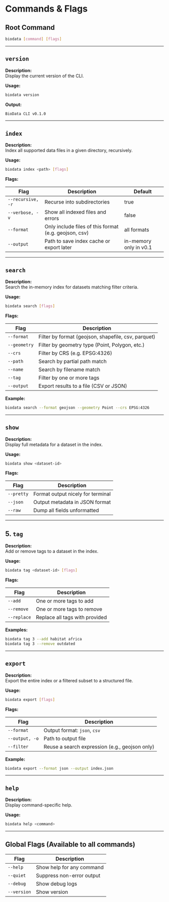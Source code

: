 # Commands & Flags

## Root Command

```bash
biodata [command] [flags]
```

---

## `version`

**Description:**  
Display the current version of the CLI.

**Usage:**

```bash
biodata version
```

**Output:**

```bash
BioData CLI v0.1.0
```

---

## `index`

**Description:**  
Index all supported data files in a given directory, recursively.

**Usage:**

```bash
biodata index <path> [flags]
```

**Flags:**

|Flag|Description|Default|
|---|---|---|
|`--recursive, -r`|Recurse into subdirectories|true|
|`--verbose, -v`|Show all indexed files and errors|false|
|`--format`|Only include files of this format (e.g. geojson, csv)|all formats|
|`--output`|Path to save index cache or export later|in-memory only in v0.1|

---

## `search`

**Description:**  
Search the in-memory index for datasets matching filter criteria.

**Usage:**

```bash
biodata search [flags]
```

**Flags:**

|Flag|Description|
|---|---|
|`--format`|Filter by format (geojson, shapefile, csv, parquet)|
|`--geometry`|Filter by geometry type (Point, Polygon, etc.)|
|`--crs`|Filter by CRS (e.g. EPSG:4326)|
|`--path`|Search by partial path match|
|`--name`|Search by filename match|
|`--tag`|Filter by one or more tags|
|`--output`|Export results to a file (CSV or JSON)|

**Example:**

```bash
biodata search --format geojson --geometry Point --crs EPSG:4326
```

---

## `show`

**Description:**  
Display full metadata for a dataset in the index.

**Usage:**

```bash
biodata show <dataset-id>
```

**Flags:**

|Flag|Description|
|---|---|
|`--pretty`|Format output nicely for terminal|
|`--json`|Output metadata in JSON format|
|`--raw`|Dump all fields unformatted|

---

## 5. `tag`

**Description:**  
Add or remove tags to a dataset in the index.

**Usage:**

```bash
biodata tag <dataset-id> [flags]
```

**Flags:**

|Flag|Description|
|---|---|
|`--add`|One or more tags to add|
|`--remove`|One or more tags to remove|
|`--replace`|Replace all tags with provided|

**Examples:**

```bash
biodata tag 3 --add habitat africa
biodata tag 3 --remove outdated
```

---

## `export`

**Description:**  
Export the entire index or a filtered subset to a structured file.

**Usage:**

```bash
biodata export [flags]
```

**Flags:**

|Flag|Description|
|---|---|
|`--format`|Output format: `json`, `csv`|
|`--output, -o`|Path to output file|
|`--filter`|Reuse a search expression (e.g., geojson only)|

**Example:**

```bash
biodata export --format json --output index.json
```

---

## `help`

**Description:**  
Display command-specific help.

**Usage:**

```bash
biodata help <command>
```

---

## Global Flags (Available to all commands)

|Flag|Description|
|---|---|
|`--help`|Show help for any command|
|`--quiet`|Suppress non-error output|
|`--debug`|Show debug logs|
|`--version`|Show version|

